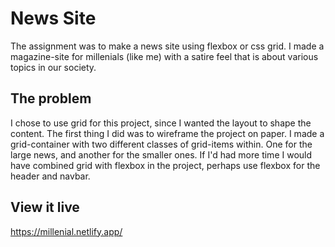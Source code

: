 # News Site

The assignment was to make a news site using flexbox or css grid. I made a magazine-site for millenials (like me) with a satire feel that is about various topics in our society. 

## The problem

I chose to use grid for this project, since I wanted the layout to shape the content. The first thing I did was to wireframe the project on paper. I made a grid-container with two different classes of grid-items within. One for the large news, and another for the smaller ones. If I'd had more time I would have combined grid with flexbox in the project, perhaps use flexbox for the header and navbar.


## View it live
https://millenial.netlify.app/

